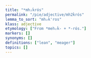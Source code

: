 ```yaml
---
title: "*mh₂ḱrós"
permalink: "/pie/adjective/mh2ḱrós"
lemma_to_sort: "mh₂k'ros"
klass: adjective
etymology: ["From *meh₂ḱ- +‎ *-rós."]
markers: []
synonyms: []
definitions: ["lean", "meager"]
topics: []
---
```

